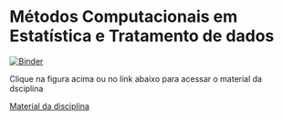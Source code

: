 # Métodos Computacionais em Estatística e Tratamento de dados
[![Binder](https://mybinder.org/badge_logo.svg)](https://mybinder.org/v2/gh/joaopauloam/metodos_computacionais/85f4b72f4734df2362caebe55d0ed23d87368698?filepath=index.ipynb)

Clique na figura acima ou no link abaixo para acessar o material da dsciplina

[Material da disciplina](https://mybinder.org/v2/gh/joaopauloam/metodos_computacionais/85f4b72f4734df2362caebe55d0ed23d87368698?filepath=index.ipynb)
